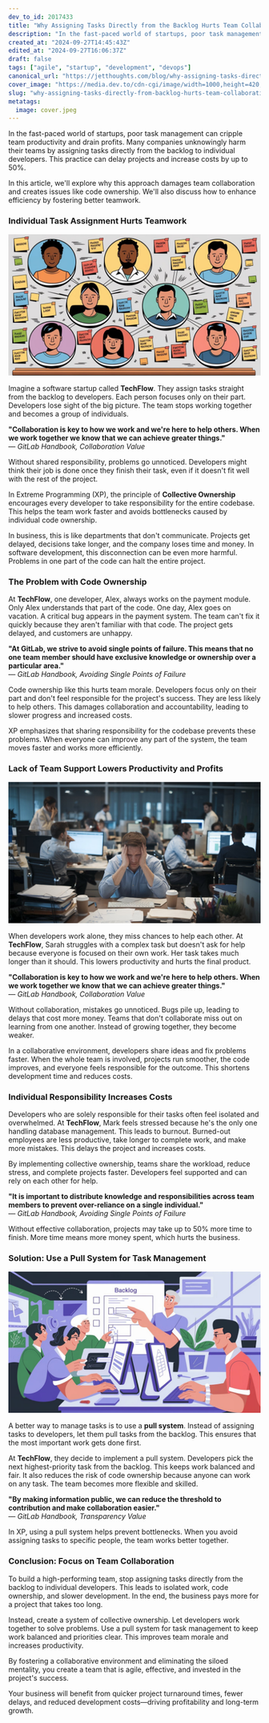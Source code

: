 ```yaml
---
dev_to_id: 2017433
title: "Why Assigning Tasks Directly from the Backlog Hurts Team Collaboration and Efficiency"
description: "In the fast-paced world of startups, poor task management can cripple team productivity and drain..."
created_at: "2024-09-27T14:45:43Z"
edited_at: "2024-09-27T16:06:37Z"
draft: false
tags: ["agile", "startup", "development", "devops"]
canonical_url: "https://jetthoughts.com/blog/why-assigning-tasks-directly-from-backlog-hurts-team-collaboration-efficiency-agile-startup/"
cover_image: "https://media.dev.to/cdn-cgi/image/width=1000,height=420,fit=cover,gravity=auto,format=auto/https%3A%2F%2Fdev-to-uploads.s3.amazonaws.com%2Fuploads%2Farticles%2Fx6jc1kn89uwrbq5dtfrp.jpeg"
slug: "why-assigning-tasks-directly-from-backlog-hurts-team-collaboration-efficiency-agile-startup"
metatags:
  image: cover.jpeg
---
```

In the fast-paced world of startups, poor task management can cripple team productivity and drain profits. Many companies unknowingly harm their teams by assigning tasks directly from the backlog to individual developers. This practice can delay projects and increase costs by up to 50%.

In this article, we'll explore why this approach damages team collaboration and creates issues like code ownership. We'll also discuss how to enhance efficiency by fostering better teamwork.

### Individual Task Assignment Hurts Teamwork

![Developers are shown working in separate bubbles, disconnected from one another. Each bubble represents an isolated task pulled directly from the backlog.](file_0.jpeg)

Imagine a software startup called **TechFlow**. They assign tasks straight from the backlog to developers. Each person focuses only on their part. Developers lose sight of the big picture. The team stops working together and becomes a group of individuals.

**"Collaboration is key to how we work and we're here to help others. When we work together we know that we can achieve greater things."**  
— *GitLab Handbook, Collaboration Value*

Without shared responsibility, problems go unnoticed. Developers might think their job is done once they finish their task, even if it doesn't fit well with the rest of the project.

In Extreme Programming (XP), the principle of **Collective Ownership** encourages every developer to take responsibility for the entire codebase. This helps the team work faster and avoids bottlenecks caused by individual code ownership.

In business, this is like departments that don't communicate. Projects get delayed, decisions take longer, and the company loses time and money. In software development, this disconnection can be even more harmful. Problems in one part of the code can halt the entire project.

### The Problem with Code Ownership

At **TechFlow**, one developer, Alex, always works on the payment module. Only Alex understands that part of the code. One day, Alex goes on vacation. A critical bug appears in the payment system. The team can't fix it quickly because they aren't familiar with that code. The project gets delayed, and customers are unhappy.

**"At GitLab, we strive to avoid single points of failure. This means that no one team member should have exclusive knowledge or ownership over a particular area."**  
— *GitLab Handbook, Avoiding Single Points of Failure*

Code ownership like this hurts team morale. Developers focus only on their part and don't feel responsible for the project's success. They are less likely to help others. This damages collaboration and accountability, leading to slower progress and increased costs.

XP emphasizes that sharing responsibility for the codebase prevents these problems. When everyone can improve any part of the system, the team moves faster and works more efficiently.

### Lack of Team Support Lowers Productivity and Profits

![A developer is depicted struggling with a task while others work independently, highlighting the absence of team support.](file_1.jpeg)

When developers work alone, they miss chances to help each other. At **TechFlow**, Sarah struggles with a complex task but doesn't ask for help because everyone is focused on their own work. Her task takes much longer than it should. This lowers productivity and hurts the final product.

**"Collaboration is key to how we work and we're here to help others. When we work together we know that we can achieve greater things."**  
— *GitLab Handbook, Collaboration Value*

Without collaboration, mistakes go unnoticed. Bugs pile up, leading to delays that cost more money. Teams that don't collaborate miss out on learning from one another. Instead of growing together, they become weaker.

In a collaborative environment, developers share ideas and fix problems faster. When the whole team is involved, projects run smoother, the code improves, and everyone feels responsible for the outcome. This shortens development time and reduces costs.

### Individual Responsibility Increases Costs

Developers who are solely responsible for their tasks often feel isolated and overwhelmed. At **TechFlow**, Mark feels stressed because he's the only one handling database management. This leads to burnout. Burned-out employees are less productive, take longer to complete work, and make more mistakes. This delays the project and increases costs.

By implementing collective ownership, teams share the workload, reduce stress, and complete projects faster. Developers feel supported and can rely on each other for help.

**"It is important to distribute knowledge and responsibilities across team members to prevent over-reliance on a single individual."**  
— *GitLab Handbook, Avoiding Single Points of Failure*

Without effective collaboration, projects may take up to 50% more time to finish. More time means more money spent, which hurts the business.

### Solution: Use a Pull System for Task Management

![Developers are shown collaborating and pulling tasks from a shared backlog. Arrows indicate communication and teamwork.](file_2.jpeg)

A better way to manage tasks is to use a **pull system**. Instead of assigning tasks to developers, let them pull tasks from the backlog. This ensures that the most important work gets done first.

At **TechFlow**, they decide to implement a pull system. Developers pick the next highest-priority task from the backlog. This keeps work balanced and fair. It also reduces the risk of code ownership because anyone can work on any task. The team becomes more flexible and skilled.

**"By making information public, we can reduce the threshold to contribution and make collaboration easier."**  
— *GitLab Handbook, Transparency Value*

In XP, using a pull system helps prevent bottlenecks. When you avoid assigning tasks to specific people, the team works better together.

### Conclusion: Focus on Team Collaboration

To build a high-performing team, stop assigning tasks directly from the backlog to individual developers. This leads to isolated work, code ownership, and slower development. In the end, the business pays more for a project that takes too long.

Instead, create a system of collective ownership. Let developers work together to solve problems. Use a pull system for task management to keep work balanced and priorities clear. This improves team morale and increases productivity.

By fostering a collaborative environment and eliminating the siloed mentality, you create a team that is agile, effective, and invested in the project's success.

Your business will benefit from quicker project turnaround times, fewer delays, and reduced development costs—driving profitability and long-term growth.